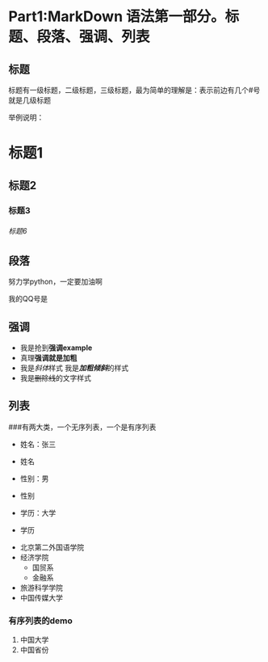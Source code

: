 # Part1:MarkDown 语法第一部分。标题、段落、强调、列表

## 标题
标题有一级标题，二级标题，三级标题，最为简单的理解是：表示前边有几个#号就是几级标题

举例说明：
# 标题1
## 标题2
### 标题3
###### 标题6
###### 


## 段落
努力学python，一定要加油啊

我的QQ号是

## 强调

* 我是抢到**强调example**
* 真理**强调就是加粗**
* 我是*斜体*样式
	我是***加粗倾斜***的样式
* 我是~~删除线~~的文字样式


## 列表
###有两大类，一个无序列表，一个是有序列表
* 姓名：张三
- 姓名
* 性别：男
- 性别
* 学历：大学
- 学历

* 北京第二外国语学院
 * 经济学院
   * 国贸系
   * 金融系
  * 旅游科学学院
* 中国传媒大学


### 有序列表的demo
1. 中国大学
2. 中国省份
